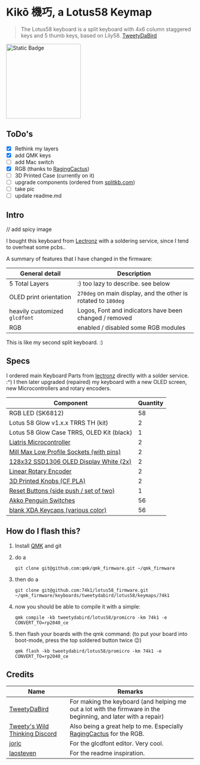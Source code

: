 # Kikō 機巧, a Lotus58 Keymap

> The Lotus58 keyboard is a split keyboard with 4x6 column staggered keys and 5 thumb keys, based on Lily58.
> [TweetyDaBird](https://github.com/TweetyDaBird/Lotus-Keyboard)

<img alt="Static Badge" src="https://qmk.fm/assets/images/badge-small-dark.png" style="width:200px;">

## ToDo's

- [x] Rethink my layers
- [x] add QMK keys
- [ ] add Mac switch
- [x] RGB (thanks to [RagingCactus](https://github.com/RagingCactus/qmk_firmware/tree/4999b32b5a03b7e1e680d352d90f086fee1a6232/keyboards/lotus58/keymaps/ragingcactus))
- [ ] 3D Printed Case (currently on it)
- [ ] upgrade components (ordered from [splitkb.com](https://splitkb.com/))
- [ ] take pic
- [ ] update readme.md

## Intro

// add spicy image

I bought this keyboard from [Lectronz](https://lectronz.com/stores/tweetys-wild-thinking) with a soldering service, since I tend to overheat some pcbs..

A summary of features that I have changed in the firmware:

| General detail | Description |
|----------------|-------------|
| 5 Total Layers | :) too lazy to describe. see below |
| OLED print orientation | `270deg` on main display, and the other is rotated to `180deg` |
| heavily customized `glcdfont` | Logos, Font and indicators have been changed / removed |
| RGB | enabled / disabled some RGB modules |

This is like my second split keyboard. :)

## Specs

I ordered main Keyboard Parts from [lectronz](https://lectronz.com/stores/tweetys-wild-thinking) directly with a solder service. :^)
I then later upgraded (repaired) my keyboard with a new OLED screen, new Microcontrollers and rotary encoders.

| Component | Quantity |
|-----------|----------|
| RGB LED (SK6812) | 58 |
| Lotus 58 Glow v1.x.x TRRS TH (kit) | 2 |
| Lotus 58 Glow Case TRRS, OLED Kit (black) | 1 |
| [Liatris Microcontroller](https://splitkb.com/products/liatris?_pos=1&_sid=efddd579e&_ss=r) | 2 |
| [Mill Max Low Profile Sockets (with pins)](https://splitkb.com/collections/keyboard-parts/products/mill-max-low-profile-sockets?variant=31945995845709) | 2 |
| [128x32 SSD1306 OLED Display White (2x)](https://splitkb.com/collections/keyboard-parts/products/oled-display?variant=31716335648845) | 2 |
| [Linear Rotary Encoder](https://splitkb.com/collections/keyboard-parts/products/linear-rotary-encoder)| 2 |
| [3D Printed Knobs (CF PLA)](https://www.thingiverse.com/thing:4206617) | 2 |
| [Reset Buttons (side push / set of two)](https://splitkb.com/collections/keyboard-parts/products/reset-buttons) | 1 |
| [Akko Penguin Switches](https://en.akkogear.com/product/akko-v3-pro-penguin-switch-silent/) | 56 |
| [blank XDA Keycaps (various color)](https://aliexpress.com/i/1005005439129217.html) | 56 |

## How do I flash this?

1. Install [QMK](https://docs.qmk.fm/#/newbs) and git
2. do a

   `git clone git@github.com:qmk/qmk_firmware.git ~/qmk_firmware`
4. then do a

   `git clone git@github.com:74k1/lotus58_firmware.git ~/qmk_firmware/keyboards/tweetydabird/lotus58/keymaps/74k1`
6. now you should be able to compile it with a simple:

   `qmk compile -kb tweetydabird/lotus58/promicro -km 74k1 -e CONVERT_TO=rp2040_ce`
8. then flash your boards with the qmk command: (to put your board into boot-mode, press the top soldered button twice 😉)

   `qmk flash -kb tweetydabird/lotus58/promicro -km 74k1 -e CONVERT_TO=rp2040_ce` 

## Credits

| Name | Remarks |
|------|---------|
| [TweetyDaBird](https://github.com/TweetyDaBird) | For making the keyboard (and helping me out a lot with the firmware in the beginning, and later with a repair) |
| [Tweety's Wild Thinking Discord](https://discord.gg/G6QzcJQUnm) | Also being a great help to me. Especially [RagingCactus](https://github.com/RagingCactus/qmk_firmware/tree/4999b32b5a03b7e1e680d352d90f086fee1a6232/keyboards/lotus58/keymaps/ragingcactus) for the RGB. |
| [joric](https://github.com/joric/qle) | For the glcdfont editor. Very cool. |
| [laosteven](https://github.com/laosteven/fluffy-octo-eureka) | For the readme inspiration. |
